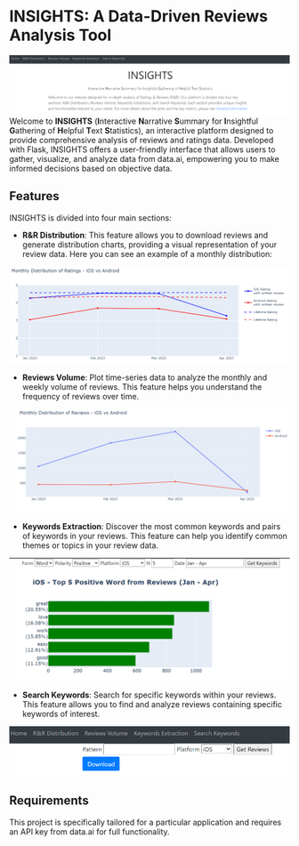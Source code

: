 # INSIGHTS: A Data-Driven Reviews Analysis Tool 
![Alt text](/images/Home_example.png?raw=true "Home")
Welcome to **INSIGHTS** (**I**nteractive **N**arrative **S**ummary for **I**nsightful **G**athering of **H**elpful **T**ext **S**tatistics), an interactive platform designed to provide comprehensive analysis of reviews and ratings data. Developed with Flask, INSIGHTS offers a user-friendly interface that allows users to gather, visualize, and analyze data from data.ai, empowering you to make informed decisions based on objective data.
## Features
INSIGHTS is divided into four main sections:
- **R&R Distribution**: This feature allows you to download reviews and generate distribution charts, providing a visual representation of your review data. Here you can see an example of a monthly distribution:

![Alt text](/images/Monthly_Distribution_Jan_Apr.png?raw=true "Monthly Distribution")
- **Reviews Volume**: Plot time-series data to analyze the monthly and weekly volume of reviews. This feature helps you understand the frequency of reviews over time.

![Alt text](/images/Monthly_Volume_Jan_Apr.png?raw=true "Monthly Volume")

- **Keywords Extraction**: Discover the most common keywords and pairs of keywords in your reviews. This feature can help you identify common themes or topics in your review data.

![Alt text](/images/keywords_extractions.png?raw=true "Keywords Extraction")
- **Search Keywords**: Search for specific keywords within your reviews. This feature allows you to find and analyze reviews containing specific keywords of interest.

![Alt text](/images/search_keywords_section.png?raw=true "Search Keywords")

## Requirements

This project is specifically tailored for a particular application and requires an API key from data.ai for full functionality.
